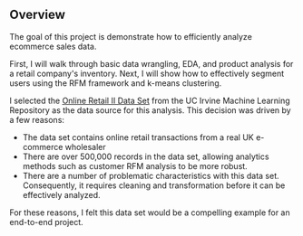 ## Overview
The goal of this project is demonstrate how to efficiently analyze ecommerce sales data. 

First, I will walk through basic data wrangling, EDA, and product analysis for a retail company's inventory. Next, I will show how to effectively segment users using the RFM framework and k-means clustering. 

I selected the [Online Retail II Data Set](https://archive.ics.uci.edu/ml/datasets/Online+Retail+II) from the UC Irvine Machine Learning Repository as the data source for this analysis. This decision was driven by a few reasons:

- The data set contains online retail transactions from a real UK e-commerce wholesaler
- There are over 500,000 records in the data set, allowing analytics methods such as customer RFM analysis to be more robust.
- There are a number of problematic characteristics with this data set. Consequently, it requires cleaning and transformation before it can be effectively analyzed.

For these reasons, I felt this data set would be a compelling example for an end-to-end project.
 
